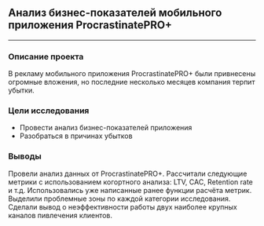 ## Анализ бизнес-показателей мобильного приложения ProcrastinatePRO+
___

### Описание проекта
В рекламу мобильного приложения ProcrastinatePRO+ были привнесены огромные вложения, но последние несколько месяцев компания терпит убытки.
### Цели исследования
* Провести анализ бизнес-показателей приложения
* Разобраться в причинах убытков 
### Выводы
Провели анализ данных от ProcrastinatePRO+. Рассчитали следующие метрики с использованием когортного анализа: LTV, CAC, Retention rate и т.д. Использовались уже написанные ранее функции расчёта метрик. Выделили проблемные зоны по каждой категории исследования. Cделали вывод о неэффективности работы двух наиболее крупных каналов пивлечения клиентов. 

